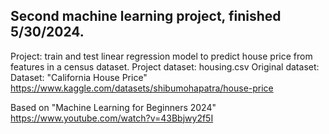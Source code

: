 ## Second machine learning project, finished 5/30/2024.
Project: train and test linear regression model to predict house price from features in a census dataset.
Project dataset: housing.csv
Original dataset: Dataset: "California House Price" https://www.kaggle.com/datasets/shibumohapatra/house-price













Based on "Machine Learning for Beginners 2024"
https://www.youtube.com/watch?v=43Bbjwy2f5I



